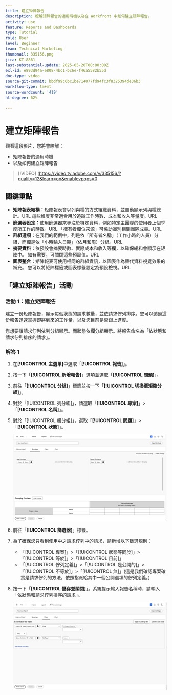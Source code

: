 ```yaml
---
title: 建立矩陣報告
description: 瞭解矩陣報告的適用時機以及在 Workfront 中如何建立矩陣報告。
activity: use
feature: Reports and Dashboards
type: Tutorial
role: User
level: Beginner
team: Technical Marketing
thumbnail: 335156.png
jira: KT-8861
last-substantial-update: 2025-05-20T00:00:00Z
exl-id: e893d94a-e808-4bc1-bc6e-f46a5582b55d
doc-type: video
source-git-commit: bbdf99c6bc1be714077fd94fc3f8325394de36b3
workflow-type: tm+mt
source-wordcount: '419'
ht-degree: 62%

---
```


# 建立矩陣報告

觀看這段影片，您將會瞭解：

* 矩陣報告的適用時機
* 以及如何建立矩陣報告

>[!VIDEO] (https://video.tv.adobe.com/v/335156/?quality=12&learn=on&enablevpops=0

## 關鍵重點

* **矩陣報表結構：**&#x200B;矩陣報表會以列與欄的方式組織資料，並自動顯示列與欄總計。&#x200B;URL 這些維度非常適合用於追蹤工作時數、成本和收入等量度。&#x200B;URL
* **篩選器設定：**&#x200B;使用篩選器來專注於特定資料，例如特定主團隊的使用者上個季度所工作的時數。&#x200B;URL 「擁有者欄位來源」可協助識別相關團隊成員。&#x200B;URL
* **群組選項：**&#x200B;在我們的範例中，列是依「所有者名稱」（工作小時的人員）分組，而欄是依「小時輸入日期」（依月和周）分組。&#x200B;URL
* **摘要資料：**&#x200B;依預設會摘要時數、實際成本和收入等欄，以確保總和會顯示在矩陣中。 如有需要，可關閉這些預設值。&#x200B;URL
* **圖表整合：**&#x200B;矩陣報表可使用相同的群組資訊，以圖表作為替代資料視覺效果的補充。 您可以將矩陣標籤或圖表標籤設定為預設檢視。&#x200B;URL

## 「建立矩陣報告」活動

### 活動 1：建立矩陣報告

建立一份矩陣報告，顯示每個狀態的請求數量，並依請求佇列排序。您可以透過這份報告迅速掌握即將到來的工作量，以及您目前是否跟上進度。

您想要讓請求佇列依列分組顯示。而狀態依欄分組顯示。將報告命名為「依狀態和請求佇列排序的請求」。

### 解答 1

1. 在&#x200B;**[!UICONTROL 主選單]**&#x200B;中選取「**[!UICONTROL 報告]**」。
1. 按一下「**[!UICONTROL 新增報告]**」選項並選取「**[!UICONTROL 問題]**」。
1. 前往「**[!UICONTROL 分組]**」標籤並按一下「**[!UICONTROL 切換至矩陣分組]**」。
1. 對於「[!UICONTROL 列分組]」，請選取「**[!UICONTROL 專案]**」>「**[!UICONTROL 名稱]**」。
1. 對於「[!UICONTROL 欄分組]」，選取「**[!UICONTROL 問題]**」>「**[!UICONTROL 狀態]**」。

   ![影像顯示建立新問題報告分組的畫面](assets/matrix-report-groupings.png)

1. 前往「**[!UICONTROL 篩選器]**」標籤。
1. 為了確保您只看到使用中之請求佇列中的請求，請新增以下篩選規則：

   * 「[!UICONTROL 專案]」>「[!UICONTROL 狀態等同於]」>「[!UICONTROL 等於]」>「[!UICONTROL 目前]」
   * 「[!UICONTROL 佇列定義]」>「[!UICONTROL 是公開的]」>「[!UICONTROL 不等於]」>「[!UICONTROL 無]」(這是我們確認專案確實是請求佇列的方法，依照指派給其中一個公開選項的佇列定義。)

1. 按一下「**[!UICONTROL 儲存並關閉]**」。系統提示輸入報告名稱時，請輸入「依狀態和請求佇列排序的請求」。

   ![影像顯示建立新問題報告篩選器的畫面](assets/matrix-report-filters.png)
